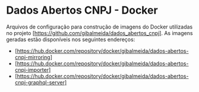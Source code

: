 # Dados Abertos CNPJ - Docker

Arquivos de configuração para construção de imagens do Docker utilizadas no projeto [https://github.com/gibalmeida/dados_abertos_cnpj].
As imagens geradas estão disponíveis nos seguintes endereços:

- [https://hub.docker.com/repository/docker/gibalmeida/dados-abertos-cnpj-mirroring]
- [https://hub.docker.com/repository/docker/gibalmeida/dados-abertos-cnpj-importer]
- [https://hub.docker.com/repository/docker/gibalmeida/dados-abertos-cnpj-graphql-server]